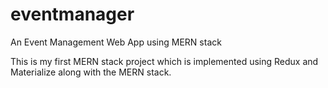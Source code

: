 # eventmanager
An Event Management Web App using MERN stack


This is my first MERN stack project which is implemented using Redux and Materialize along with the MERN stack.
